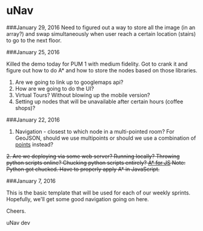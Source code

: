 # uNav

###January 29, 2016
Need to figured out a way to store all the image (in an array?) and swap simultaneously when user reach a certain location (stairs) to go to the next floor.



###January 25, 2016

Killed the demo today for PUM 1 with medium fidelity. Got to crank it and figure out how to do A* and how to store the nodes based on those libraries.

1. Are we going to link up to googlemaps api?
2. How are we going to do the UI?
3. Virtual Tours? Without blowing up the mobile version?
4. Setting up nodes that will be unavailable after certain hours (coffee shops)?

###January 22, 2016

1. Navigation - closest to which node in a multi-pointed room?
For GeoJSON, should we use multipoints or should we use a combination of [points](http://geojson.org/geojson-spec.html#positions)
 instead?

~~2. Are we deploying via some web server? Running locally? Throwing python scripts online? Chucking python scripts entirely?
[A* for JS](http://www.briangrinstead.com/blog/astar-search-algorithm-in-javascript)
Note: Python got chucked. Have to properly apply A* in JavaScript.~~

###January 7, 2016

This is the basic template that will be used for each of our weekly sprints. Hopefully, we'll get some good navigation going on here.

Cheers.

uNav dev
